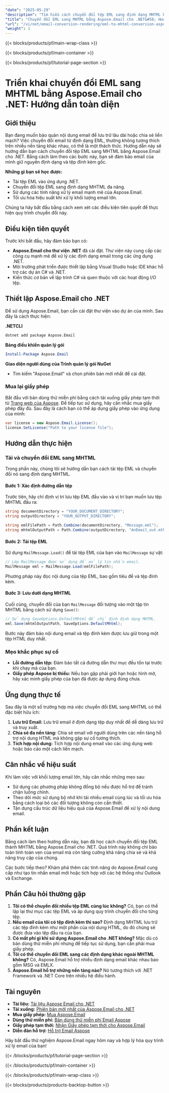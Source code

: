 ```yaml
---
"date": "2025-05-29"
"description": "Tìm hiểu cách chuyển đổi tệp EML sang định dạng MHTML bằng Aspose.Email cho .NET, đảm bảo lưu trữ email đầy đủ với tệp đính kèm. Tăng cường khả năng lưu trữ và chia sẻ email của bạn."
"title": "Chuyển đổi EML sang MHTML bằng Aspose.Email cho .NET&#58; Hướng dẫn đầy đủ"
"url": "/vi/net/email-conversion-rendering/eml-to-mhtml-conversion-aspose-email-net/"
"weight": 1
---
```


{{< blocks/products/pf/main-wrap-class >}}

{{< blocks/products/pf/main-container >}}

{{< blocks/products/pf/tutorial-page-section >}}
# Triển khai chuyển đổi EML sang MHTML bằng Aspose.Email cho .NET: Hướng dẫn toàn diện

## Giới thiệu

Bạn đang muốn bảo quản nội dung email để lưu trữ lâu dài hoặc chia sẻ liền mạch? Việc chuyển đổi email từ định dạng EML, thường không tương thích trên nhiều nền tảng khác nhau, có thể là một thách thức. Hướng dẫn này sẽ hướng dẫn bạn cách chuyển đổi tệp EML sang MHTML bằng Aspose.Email cho .NET. Bằng cách làm theo các bước này, bạn sẽ đảm bảo email của mình giữ nguyên định dạng và tệp đính kèm gốc.

**Những gì bạn sẽ học được:**
- Tải tệp EML vào ứng dụng .NET.
- Chuyển đổi tệp EML sang định dạng MHTML đa năng.
- Sử dụng các tính năng xử lý email mạnh mẽ của Aspose.Email.
- Tối ưu hóa hiệu suất khi xử lý khối lượng email lớn.

Chúng ta hãy bắt đầu bằng cách xem xét các điều kiện tiên quyết để thực hiện quy trình chuyển đổi này.

## Điều kiện tiên quyết

Trước khi bắt đầu, hãy đảm bảo bạn có:
- **Aspose.Email cho thư viện .NET** đã cài đặt. Thư viện này cung cấp các công cụ mạnh mẽ để xử lý các định dạng email trong các ứng dụng .NET.
- Môi trường phát triển được thiết lập bằng Visual Studio hoặc IDE khác hỗ trợ các dự án C# và .NET.
- Kiến thức cơ bản về lập trình C# và quen thuộc với các hoạt động I/O tệp.

## Thiết lập Aspose.Email cho .NET

Để sử dụng Aspose.Email, bạn cần cài đặt thư viện vào dự án của mình. Sau đây là cách thực hiện:

**.NETCLI**
```bash
dotnet add package Aspose.Email
```

**Bảng điều khiển quản lý gói**
```powershell
Install-Package Aspose.Email
```

**Giao diện người dùng của Trình quản lý gói NuGet**
- Tìm kiếm "Aspose.Email" và chọn phiên bản mới nhất để cài đặt.

### Mua lại giấy phép

Bắt đầu với bản dùng thử miễn phí bằng cách tải xuống giấy phép tạm thời từ [Trang web của Aspose](https://purchase.aspose.com/temporary-license/). Để tiếp tục sử dụng, hãy cân nhắc mua giấy phép đầy đủ. Sau đây là cách bạn có thể áp dụng giấy phép vào ứng dụng của mình:

```csharp
var license = new Aspose.Email.License();
license.SetLicense("Path to your license file");
```

## Hướng dẫn thực hiện

### Tải và chuyển đổi EML sang MHTML

Trong phần này, chúng tôi sẽ hướng dẫn bạn cách tải tệp EML và chuyển đổi nó sang định dạng MHTML.

#### Bước 1: Xác định đường dẫn tệp

Trước tiên, hãy chỉ định vị trí lưu tệp EML đầu vào và vị trí bạn muốn lưu tệp MHTML đầu ra:

```csharp
string documentDirectory = "YOUR_DOCUMENT_DIRECTORY";
string outputDirectory = "YOUR_OUTPUT_DIRECTORY";

string emlFilePath = Path.Combine(documentDirectory, "Message.eml");
string mhtmlOutputPath = Path.Combine(outputDirectory, "AnEmail_out.mthml");
```

#### Bước 2: Tải tệp EML

Sử dụng `MailMessage.Load()` để tải tệp EML của bạn vào `MailMessage` sự vật:

```csharp
// Lớp MailMessage được sử dụng để xử lý tin nhắn email.
MailMessage eml = MailMessage.Load(emlFilePath);
```

Phương pháp này đọc nội dung của tệp EML, bao gồm tiêu đề và tệp đính kèm.

#### Bước 3: Lưu dưới dạng MHTML

Cuối cùng, chuyển đổi của bạn `MailMessage` đối tượng vào một tập tin MHTML bằng cách sử dụng `Save()`:

```csharp
// Sử dụng SaveOptions.DefaultMhtml để chỉ định định dạng MHTML.
eml.Save(mhtmlOutputPath, SaveOptions.DefaultMhtml);
```

Bước này đảm bảo nội dung email và tệp đính kèm được lưu giữ trong một tệp HTML duy nhất.

### Mẹo khắc phục sự cố
- **Lỗi đường dẫn tệp:** Đảm bảo tất cả đường dẫn thư mục đều tồn tại trước khi chạy mã của bạn.
- **Giấy phép Aspose bị thiếu:** Nếu bạn gặp phải giới hạn hoặc hình mờ, hãy xác minh giấy phép của bạn đã được áp dụng đúng chưa.

## Ứng dụng thực tế

Sau đây là một số trường hợp mà việc chuyển đổi EML sang MHTML có thể đặc biệt hữu ích:
1. **Lưu trữ Email:** Lưu trữ email ở định dạng tệp duy nhất để dễ dàng lưu trữ và truy xuất.
2. **Chia sẻ đa nền tảng:** Chia sẻ email với người dùng trên các nền tảng hỗ trợ nội dung HTML mà không gặp sự cố tương thích.
3. **Tích hợp nội dung:** Tích hợp nội dung email vào các ứng dụng web hoặc báo cáo một cách liền mạch.

## Cân nhắc về hiệu suất

Khi làm việc với khối lượng email lớn, hãy cân nhắc những mẹo sau:
- Sử dụng các phương pháp không đồng bộ nếu được hỗ trợ để tránh chặn luồng chính.
- Theo dõi mức sử dụng bộ nhớ khi tải nhiều email cùng lúc và tối ưu hóa bằng cách loại bỏ các đối tượng không còn cần thiết.
- Tận dụng cấu trúc dữ liệu hiệu quả của Aspose.Email để xử lý nội dung email.

## Phần kết luận

Bằng cách làm theo hướng dẫn này, bạn đã học cách chuyển đổi tệp EML thành MHTML bằng Aspose.Email cho .NET. Quá trình này không chỉ bảo toàn tính toàn vẹn của email mà còn tăng cường khả năng chia sẻ và khả năng truy cập của chúng.

Các bước tiếp theo? Khám phá thêm các tính năng do Aspose.Email cung cấp như tạo tin nhắn email mới hoặc tích hợp với các hệ thống như Outlook và Exchange.

## Phần Câu hỏi thường gặp
1. **Tôi có thể chuyển đổi nhiều tệp EML cùng lúc không?** 
   Có, bạn có thể lặp lại thư mục các tệp EML và áp dụng quy trình chuyển đổi cho từng tệp.
2. **Nếu email của tôi có tệp đính kèm thì sao?**
   Định dạng MHTML lưu trữ các tệp đính kèm như một phần của nội dung HTML, do đó chúng sẽ được đưa vào tệp đầu ra của bạn.
3. **Có mất phí gì khi sử dụng Aspose.Email cho .NET không?**
   Mặc dù có bản dùng thử miễn phí nhưng để tiếp tục sử dụng, bạn cần phải mua giấy phép.
4. **Tôi có thể chuyển đổi EML sang các định dạng khác ngoài MHTML không?**
   Có, Aspose.Email hỗ trợ nhiều định dạng email khác nhau bao gồm MSG và EMLX.
5. **Aspose.Email hỗ trợ những nền tảng nào?**
   Nó tương thích với .NET Framework và .NET Core trên nhiều hệ điều hành.

## Tài nguyên
- **Tài liệu:** [Tài liệu Aspose Email cho .NET](https://reference.aspose.com/email/net/)
- **Tải xuống:** [Phiên bản mới nhất của Aspose.Email cho .NET](https://releases.aspose.com/email/net/)
- **Mua giấy phép:** [Mua Aspose.Email](https://purchase.aspose.com/buy)
- **Dùng thử miễn phí:** [Bản dùng thử miễn phí Email Aspose](https://releases.aspose.com/email/net/)
- **Giấy phép tạm thời:** [Nhận Giấy phép tạm thời cho Aspose.Email](https://purchase.aspose.com/temporary-license/)
- **Diễn đàn hỗ trợ:** [Hỗ trợ Email Aspose](https://forum.aspose.com/c/email/10)

Hãy bắt đầu thử nghiệm Aspose.Email ngay hôm nay và hợp lý hóa quy trình xử lý email của bạn!

{{< /blocks/products/pf/tutorial-page-section >}}

{{< /blocks/products/pf/main-container >}}

{{< /blocks/products/pf/main-wrap-class >}}

{{< blocks/products/products-backtop-button >}}